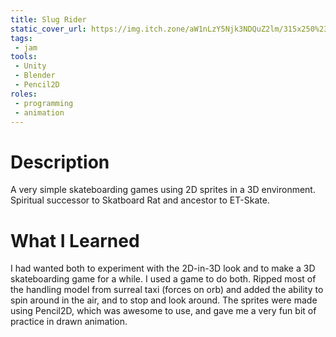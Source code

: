 ```yaml
---
title: Slug Rider
static_cover_url: https://img.itch.zone/aW1nLzY5Njk3NDQuZ2lm/315x250%23cm/jFUzfJ.gif
tags:
 - jam
tools:
 - Unity
 - Blender
 - Pencil2D
roles:
 - programming
 - animation
---
```


# Description
A very simple skateboarding games using 2D sprites in a 3D environment. Spiritual successor to Skatboard Rat and ancestor to ET-Skate.

# What I Learned
I had wanted both to experiment with the 2D-in-3D look and to make a 3D skateboarding game for a while. I used a game to do both. Ripped most of the handling model from surreal taxi (forces on orb) and added the ability to spin around in the air, and to stop and look around. The sprites were made using Pencil2D, which was awesome to use, and gave me a very fun bit of practice in drawn animation.